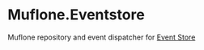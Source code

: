 # Muflone.Eventstore
Muflone repository and event dispatcher for [Event Store](https://eventstore.org "Event store's Homepage")
 


